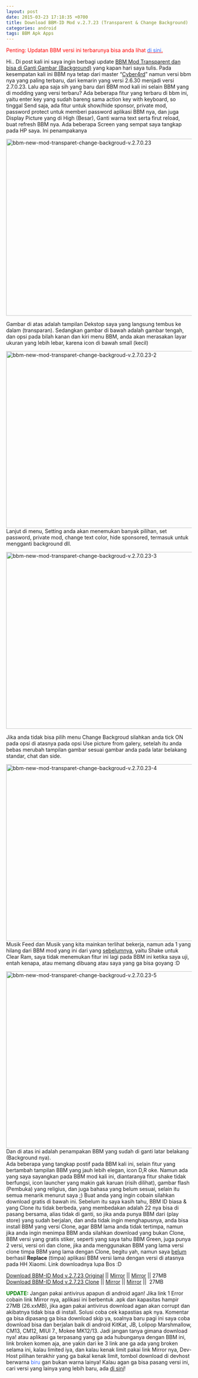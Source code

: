 ```yaml
---
layout: post
date: 2015-03-23 17:18:35 +0700
title: Download BBM-ID Mod v.2.7.23 (Transparent & Change Background)
categories: android
tags: BBM Apk Apps
---
```

<p><span style="color: #ff0000;">Penting: Updatan BBM versi ini terbarunya bisa anda lihat <a style="color: #ff0000;" href="https://eggoez.bitbucket.io/blog/tag/bbm"><span style="color: #3366ff;">di sini</span>.</a></span></p>
<p>Hi.. Di post kali ini saya ingin berbagi update <a href="https://eggoez.bitbucket.io/?p=1320">BBM Mod Transparent dan bisa di Ganti Gambar (Background)</a> yang kapan hari saya tulis. Pada kesempatan kali ini BBM nya tetap dari master “<a href="http://cyber4rd.biz" target="_blank">Cyber4rd</a>” namun versi bbm nya yang paling terbaru, dari kemarin yang versi 2.6.30 menjadi versi 2.7.0.23. Lalu apa saja sih yang baru dari BBM mod kali ini selain BBM yang di modding yang versi terbaru? Ada beberapa fitur yang terbaru di bbm ini, yaitu enter key yang sudah bareng sama action key with keyboard, so tinggal Send saja, ada fitur untuk show/hide sponsor, private mod, password protect untuk memberi password aplikasi BBM nya, dan juga Display Picture yang di High (Besar), Ganti warna text serta firut reload, buat refresh BBM nya. Ada beberapa Screen yang sempat saya tangkap pada HP saya. Ini penampakanya<span id="more-1550"></span></p>
<p><a href="https://eggoez.bitbucket.io/wp-content/uploads/2015/03/bbm-new-mod-transparet-change-backgroud-v.2.7.0.23.jpg" class="fancybox image"><img class=" wp-image-1551 size-full aligncenter" src="https://eggoez.bitbucket.io/wp-content/uploads/2015/03/bbm-new-mod-transparet-change-backgroud-v.2.7.0.23.jpg" alt="bbm-new-mod-transparet-change-backgroud-v.2.7.0.23" width="640" height="480"></a></p>
<p>Gambar di atas adalah tampilan Dekstop saya yang langsung tembus ke dalam (transparan). Sedangkan gambar di bawah adalah gambar tengah, dan opsi pada bilah kanan dan kiri menu BBM, anda akan merasakan layar ukuran yang lebih lebar, karena icon di bawah small (kecil)</p>
<p><a href="https://eggoez.bitbucket.io/wp-content/uploads/2015/03/bbm-new-mod-transparet-change-backgroud-v.2.7.0.23-2.jpg" class="fancybox image"><img class="aligncenter wp-image-1553 size-full" src="https://eggoez.bitbucket.io/wp-content/uploads/2015/03/bbm-new-mod-transparet-change-backgroud-v.2.7.0.23-2.jpg" alt="bbm-new-mod-transparet-change-backgroud-v.2.7.0.23-2" width="640" height="480"></a>Lanjut di menu, Setting anda akan menemukan banyak pilihan, set password, private mod, change text color, hide sponsored, termasuk untuk mengganti background dll.</p>
<p><a href="https://eggoez.bitbucket.io/wp-content/uploads/2015/03/bbm-new-mod-transparet-change-backgroud-v.2.7.0.23-3.jpg" class="fancybox image"><img class="aligncenter wp-image-1554 size-full" src="https://eggoez.bitbucket.io/wp-content/uploads/2015/03/bbm-new-mod-transparet-change-backgroud-v.2.7.0.23-3.jpg" alt="bbm-new-mod-transparet-change-backgroud-v.2.7.0.23-3" width="640" height="480"></a></p>
<p>Jika anda tidak bisa pilih menu Change Backgroud silahkan anda tick ON pada opsi di atasnya pada opsi Use picture from galery, setelah itu anda bebas merubah tampilan gambar sesuai gambar anda pada latar belakang standar, chat dan side.</p>
<p><a href="https://eggoez.bitbucket.io/wp-content/uploads/2015/03/bbm-new-mod-transparet-change-backgroud-v.2.7.0.23-4.jpg" class="fancybox image"><img class="aligncenter wp-image-1555 size-full" src="https://eggoez.bitbucket.io/wp-content/uploads/2015/03/bbm-new-mod-transparet-change-backgroud-v.2.7.0.23-4.jpg" alt="bbm-new-mod-transparet-change-backgroud-v.2.7.0.23-4" width="640" height="480"></a>Musik Feed dan Musik yang kita mainkan terlihat bekerja, namun ada 1 yang hilang dari BBM mod yang ini dari yang <a href="https://eggoez.bitbucket.io/?p=1320">sebelumnya</a>, yaitu Shake untuk Clear Ram, saya tidak menemukan fitur ini lagi pada BBM ini ketika saya uji, entah kenapa, atau memang dibuang atau saya yang ga bisa goyang :D</p>
<p><a href="https://eggoez.bitbucket.io/wp-content/uploads/2015/03/bbm-new-mod-transparet-change-backgroud-v.2.7.0.23-5.jpg" class="fancybox image"><img class="aligncenter wp-image-1557 size-full" src="https://eggoez.bitbucket.io/wp-content/uploads/2015/03/bbm-new-mod-transparet-change-backgroud-v.2.7.0.23-5.jpg" alt="bbm-new-mod-transparet-change-backgroud-v.2.7.0.23-5" width="640" height="480"></a>Dan di atas ini adalah penampakan BBM yang sudah di ganti latar belakang (Background nya).<br>
Ada beberapa yang tangkap postif pada BBM kali ini, selain fitur yang bertambah tampilan BBM yang jauh lebih elegan, icon D,R oke. Namun ada yang saya sayangkan pada BBM mod kali ini, diantaranya fitur shake tidak berfungsi, icon launcher yang makin gak karuan (risih dilihat), gambar flash (Pembuka) yang religius, dan juga bahasa yang belum sesuai, selain itu semua menarik menurut saya ;) Buat anda yang ingin cobain silahkan download gratis di bawah ini. Sebelum itu saya kasih tahu, BBM ID biasa &amp; yang Clone itu tidak berbeda, yang membedakan adalah 22 nya bisa di pasang bersama, alias tidak di ganti, so jika anda punya BBM dari (play store) yang sudah berjalan, dan anda tidak ingin menghapusnya, anda bisa install BBM yang versi Clone, agar BBM lama anda tidak tertimpa, namun jika anda ingin menimpa BBM anda silahkan download yang bukan Clone, BBM versi yang gratis stiker, seperti yang saya tahu BBM Green, juga punya 2 versi, versi ori dan clone, jika anda menggunakan BBM yang lama versi clone timpa BBM yang lama dengan Clone, begitu yah, namun saya <span style="text-decoration: underline;">belum</span> berhasil <strong>Replace</strong> (timpa) aplikasi BBM versi lama dengan versi di atasnya pada HH Xiaomi. Link downloadnya lupa Bos :D</p>
<p><a href="http://ge.tt/api/1/files/3KpQflC2/0/blob?download">Download BBM-ID Mod v.2.7.23 Original</a> || <a href="https://www.dropbox.com/s/1n7ky0w49rcv8tl/new-bbm-id-trans-custom-bg-v.2.7.0.23-%28eggoez.com%29.apk?dl=0">Mirror</a> || <a title="via DevHost" href="http://d-h.st/ruyb" target="_blank">Mirror</a> || 27MB<br>
<a href="http://ge.tt/api/1/files/3KpQflC2/1/blob?download">Download BBM-ID Mod v.2.7.23 Clone</a> || <a title="Download Mirrot via Dropbox" href="https://www.dropbox.com/s/z6t8cuo6th4sl27/new-bbm-id-trans-custom-bg-v.2.7.0.23-%28eggoez.com%29c.apk?dl=0">Mirror</a> || <a href="http://d-h.st/GIgX">Mirror</a> ||&nbsp; 27MB</p>
<p><span style="color: #008000;"><strong>UPDATE:</strong></span> Jangan pakai antivirus apapun di android agan! Jika link 1 Error cobain link Mirror nya, aplikasi ini berbentuk .apk dan kapasitas hampir 27MB (26.xxMB), jika agan pakai antivirus download agan akan corrupt dan akibatnya tidak bisa di install. Solusi coba cek kapastias apk nya. Komentar ga bisa dipasang ga bisa download skip ya, soalnya baru pagi ini saya coba download bisa dan berjalan baik di android KitKat, JB, Lolipop Marshmallow, CM13, CM12, MIUI 7., Mokee MK12/13. Jadi jangan tanya gimana download nya! atau aplikasi ga terpasang yang ga ada hubunganya dengan BBM ini, link broken komen aja, ane yakin dari ke 3 link ane ga ada yang broken selama ini, kalau limited iya, dan kalau kenak limit pakai link Mirror nya, Dev-Host pilihan terakhir yang ga bakal kenak limit, tombol download di devhost berwarna <span style="color: #3366ff;">biru</span> gan bukan warna lainya! Kalau agan ga bisa pasang versi ini, cari versi yang lainya yang lebih baru, ada <a href="https://eggoez.bitbucket.io/blog/tag/bbm">di sini</a>!</p>